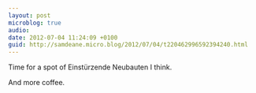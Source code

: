 ```yaml
---
layout: post
microblog: true
audio: 
date: 2012-07-04 11:24:09 +0100
guid: http://samdeane.micro.blog/2012/07/04/t220462996592394240.html
---
```

Time for a spot of Einstürzende Neubauten I think.

And more coffee.
